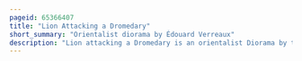 ```yaml
---
pageid: 65366407
title: "Lion Attacking a Dromedary"
short_summary: "Orientalist diorama by Édouard Verreaux"
description: "Lion attacking a Dromedary is an orientalist Diorama by the french Taxidermist Douard Verreaux in the Carnegie Museum of natural History Collection. It portrays a fictional Scene of a Man on a dromedary trying to fend off an Attack by a barbarian Lion."
---
```

